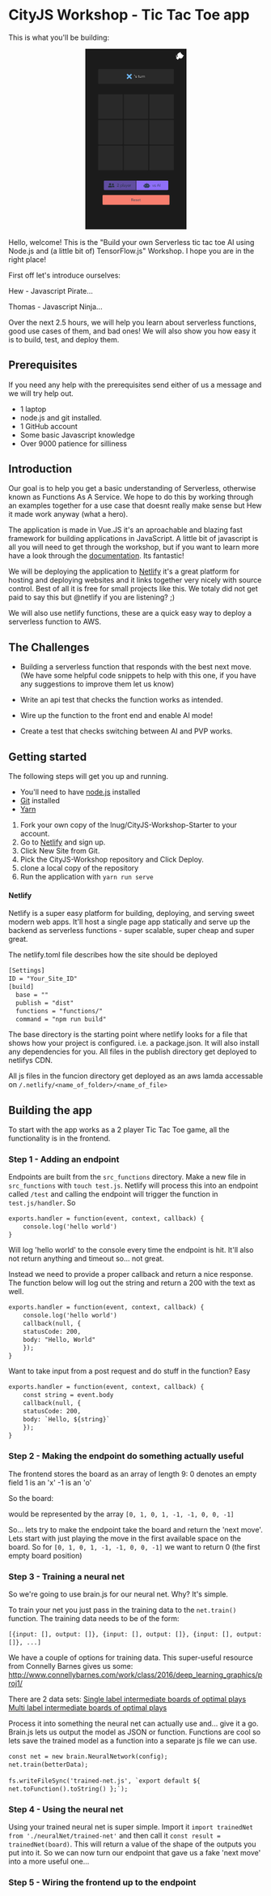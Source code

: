# CityJS Workshop - Tic Tac Toe app

This is what you'll be building:

<p align="center">
  <img src="tic-tac-toe.png" width="200">
</p>

Hello, welcome! This is the "Build your own Serverless tic tac toe AI using Node.js and (a little bit of) TensorFlow.js" Workshop. I hope you are in the right place! 

First off let's introduce ourselves:

Hew - Javascript Pirate...

Thomas - Javascript Ninja...

Over the next 2.5 hours, we will help you learn about serverless functions, good use cases of them, and bad ones! We will also show you how easy it is to build, test, and deploy them.

## Prerequisites
If you need any help with the prerequisites send either of us a message and we will try help out.

  * 1 laptop
  * node.js and git installed.
  * 1 GitHub account
  * Some basic Javascript knowledge
  * Over 9000 patience for silliness

## Introduction

Our goal is to help you get a basic understanding of Serverless, otherwise known as Functions As A Service. We hope to do this by working through an examples together for a use case that doesnt really make sense but Hew it made work anyway (what a hero). 

The application is made in Vue.JS it's an aproachable and blazing fast framework for building applications in JavaScript. A little bit of javascript is all you will need to get through the workshop, but if you want to learn more have a look through the [documentation](https://vuejs.org/v2/guide/). Its fantastic!

We will be deploying the application to [Netlify](https://www.netlify.com/) it's a great platform for hosting and deploying websites and it links together very nicely with source control. Best of all it is free for small projects like this. We totaly did not get paid to say this but @netlify if you are listening? ;)

We will also use netlify functions, these are a quick easy way to deploy a serverless function to AWS. 


## The Challenges

* Building a serverless function that responds with the best next move. (We have some helpful code snippets to help with this one, if you have any suggestions to improve them let us know)

* Write an api test that checks the function works as intended.

* Wire up the function to the front end and enable AI mode!

* Create a test that checks switching between AI and PVP works.

## Getting started

The following steps will get you up and running.

 - You'll need to have [node.js](https://nodejs.org/en/) installed
 - [Git](https://git-scm.com/) installed
 - [Yarn](https://yarnpkg.com/en/)

 
1. Fork your own copy of the lnug/CityJS-Workshop-Starter to your account.
2. Go to [Netlify](https://www.netlify.com/) and sign up.
3. Click New Site from Git.
4. Pick the CityJS-Workshop repository and Click Deploy.
5. clone a local copy of the repository
6. Run the application with `yarn run serve`

#### Netlify
Netlify is a super easy platform for building, deploying, and serving sweet modern web apps. It'll host a single page app statically and serve up the backend as serverless functions - super scalable, super cheap and super great.


The netlify.toml file describes how the site should be deployed
```
[Settings]
ID = "Your_Site_ID"
[build]
  base = ""
  publish = "dist"
  functions = "functions/"
  command = "npm run build"
```
The base directory is the starting point where netlify looks for a file that shows how your project is configured. i.e. a package.json. It will also install any dependencies for you. All files in the publish directory get deployed to netlifys CDN.

All js files in the funcion directory get deployed as an aws lamda accessable on `/.netlify/<name_of_folder>/<name_of_file>`


## Building the app

To start with the app works as a 2 player Tic Tac Toe game, all the functionality is in the frontend.

### Step 1 - Adding an endpoint

Endpoints are built from the `src_functions` directory. Make a new file in `src_functions` with `touch test.js`. Netlify will process this into an endpoint called `/test` and calling the endpoint will trigger the function in `test.js/handler`.
So
```
exports.handler = function(event, context, callback) {
    console.log('hello world')
}
```
Will log 'hello world' to the console every time the endpoint is hit. It'll also not return anything and timeout so... not great.

Instead we need to provide a proper callback and return a nice response. The function below will log out the string and return a 200 with the text as well.

```
exports.handler = function(event, context, callback) {
    console.log('hello world')
    callback(null, {
    statusCode: 200,
    body: "Hello, World"
    });
}
```
Want to take input from a post request and do stuff in the function? Easy

```
exports.handler = function(event, context, callback) {
    const string = event.body
    callback(null, {
    statusCode: 200,
    body: `Hello, ${string}`
    });
}
```

### Step 2 - Making the endpoint do something actually useful

The frontend stores the board as an array of length 9:
0 denotes an empty field
1 is an 'x'
-1 is an 'o'

So the board:

would be represented by the array 
`[0, 1, 0, 1, -1, -1, 0, 0, -1]`

So... lets try to make the endpoint take the board and return the 'next move'. Lets start with just playing the move in the first available space on the board.
So for `[0, 1, 0, 1, -1, -1, 0, 0, -1]` we want to return 0 (the first empty board position)


### Step 3 - Training a neural net

So we're going to use brain.js for our neural net. Why? It's simple.

To train your net you just pass in the training data to the `net.train()` function. The training data needs to be of the form:
```
[{input: [], output: []}, {input: [], output: []}, {input: [], output: []}, ...]
```
We have a couple of options for training data. This super-useful resource from Connelly Barnes gives us some: http://www.connellybarnes.com/work/class/2016/deep_learning_graphics/proj1/

There are 2 data sets:
[Single label intermediate boards of optimal plays](http://www.connellybarnes.com/work/class/2016/deep_learning_graphics/proj1/tictac_single.txt)
[Multi label intermediate boards of optimal plays](http://www.connellybarnes.com/work/class/2016/deep_learning_graphics/proj1/tictac_multi.txt)

Process it into something the neural net can actually use and... give it a go. Brain.js lets us output the model as JSON or function. Functions are cool so lets save the trained model as a function into a separate js file we can use.

```
const net = new brain.NeuralNetwork(config);
net.train(betterData);

fs.writeFileSync('trained-net.js', `export default ${ net.toFunction().toString() };`);
```

### Step 4 - Using the neural net

Using your trained neural net is super simple.
Import it `import trainedNet from './neuralNet/trained-net'`
and then call it `const result = trainedNet(board)`. This will return a value of the shape of the outputs you put into it. So we can now turn our endpoint that gave us a fake 'next move' into a more useful one...


### Step 5 - Wiring the frontend up to the endpoint

